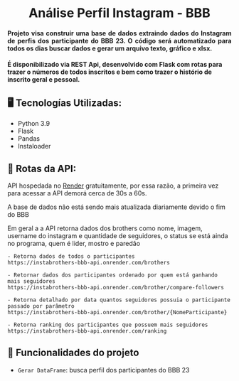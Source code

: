 <h1 align="center">Análise Perfil Instagram - BBB</h1>
<h4 align="justify">Projeto visa construir uma base de dados extraindo dados do Instagram de perfis dos participante do BBB 23. O código será automatizado para todos os dias buscar dados e gerar um arquivo texto, gráfico e xlsx. </h4>
<h4> É disponibilizado via REST Api, desenvolvido com Flask com rotas para trazer o números de todos inscritos e bem como trazer o histório de inscrito geral e pessoal. </h4>

## 🖥️ Tecnologías Utilizadas:

- Python 3.9</br>
- Flask </br>
- Pandas </br>
- Instaloader </br>

## 📌 Rotas da API:
 API hospedada no [Render](http://render.com/) gratuitamente, por essa razão, a primeira vez para acessar a API demorá cerca de 30s a 60s. 
 <p>A base de dados não está sendo mais atualizada diariamente devido o fim do BBB</p>
 <p> Em geral a a API retorna dados dos brothers como nome, imagem, username do instagram e quantidade de seguidores, o status se está ainda no programa, quem é lider, mostro e paredão </p>

    - Retorna dados de todos o participantes
    https://instabrothers-bbb-api.onrender.com/brothers

    - Retornar dados dos participantes ordenado por quem está ganhando mais seguidores
    https://instabrothers-bbb-api.onrender.com/brother/compare-followers

    - Retorna detalhado por data quantos seguidores possuia o participante passado por parâmetro
    https://instabrothers-bbb-api.onrender.com/brother/{NomeParticipante}
    
    - Retorna ranking dos participantes que possuem mais seguidores
    https://instabrothers-bbb-api.onrender.com/ranking


## :hammer: Funcionalidades do projeto

- `Gerar DataFrame`: busca perfil dos participantes do BBB 23


